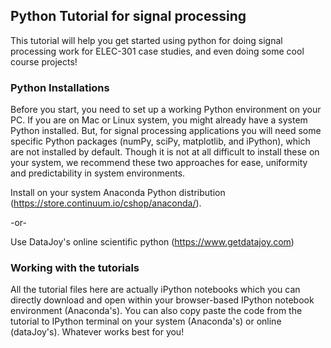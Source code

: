 ## Python Tutorial for signal processing 
This tutorial will help you get started using python for doing signal processing work for ELEC-301 case studies, and even doing some cool course projects! 

### Python Installations 
Before you start, you need to set up a working Python environment on your PC. If you are on Mac or Linux system, you might already have a system Python installed. But, for signal processing applications you will need some specific Python packages (numPy, sciPy, matplotlib, and iPython), which are not installed by default. Though it is not at all difficult to install these on your system, we recommend these two approaches for ease, uniformity and predictability in system environments. 

Install on your system Anaconda Python distribution (https://store.continuum.io/cshop/anaconda/).  

-or-

Use DataJoy's online scientific python (https://www.getdatajoy.com)


### Working with the tutorials 
All the tutorial files here are actually iPython notebooks which you can directly download and open within your browser-based IPython notebook environment (Anaconda's). You can also copy paste the code from the tutorial to IPython terminal on your system (Anaconda's) or online (dataJoy's). Whatever works best for you! 




